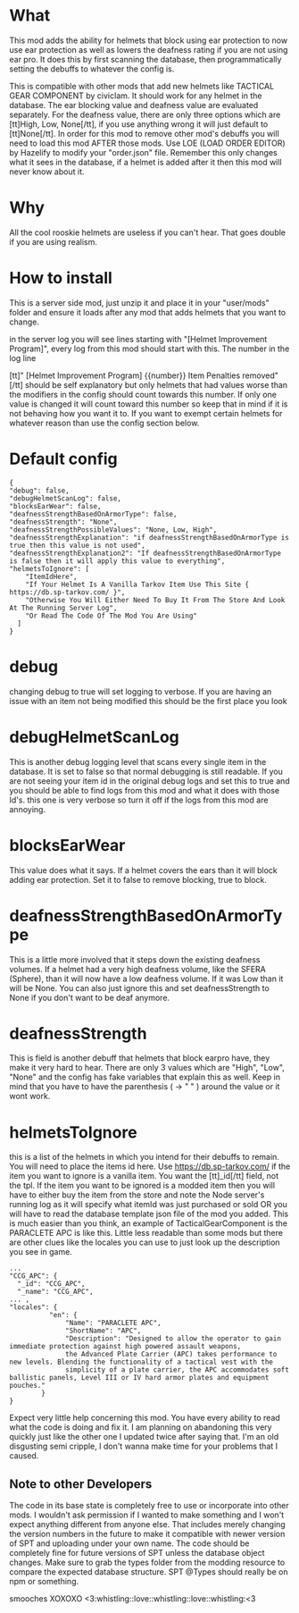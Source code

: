 # What

This mod adds the ability for helmets that block using ear protection to now use ear protection as well as lowers the deafness rating if you are not using ear pro. It does this by first scanning the database, then programmatically setting the debuffs to whatever the config is.



This is compatible with other mods that add new helmets like TACTICAL GEAR COMPONENT by civicIam. It should work for any helmet in the database. The ear blocking value and deafness value are evaluated separately. For the deafness value, there are only three options which are [tt]High, Low, None[/tt], if you use anything wrong it will just default to [tt]None[/tt]. In order for this mod to remove other mod's debuffs you will need to load this mod AFTER those mods. Use LOE (LOAD ORDER EDITOR) by Hazelify to modify your "order.json" file. Remember this only changes what it sees in the database, if a helmet is added after it then this mod will never know about it.



# Why

All the cool rooskie helmets are useless if you can't hear. That goes double if you are using realism.



# How to install

This is a server side mod, just unzip it and place it in your "user/mods" folder and ensure it loads after any mod that adds helmets that you want to change.



in the server log you will see lines starting with "[Helmet Improvement Program]", every log from this mod should start with this. The number in the log line

[tt]" [Helmet Improvement Program] {{number}} Item Penalties removed"[/tt] should be self explanatory but only helmets that had values worse than the modifiers in the config should count towards this number. If only one value is changed it will count toward this number so keep that in mind if it is not behaving how you want it to. If you want to exempt certain helmets for whatever reason than use the config section below.



# Default config



    {
    "debug": false,
    "debugHelmetScanLog": false,
    "blocksEarWear": false,
    "deafnessStrengthBasedOnArmorType": false,
    "deafnessStrength": "None",
    "deafnessStrengthPossibleValues": "None, Low, High",
    "deafnessStrengthExplanation": "if deafnessStrengthBasedOnArmorType is true then this value is not used",
    "deafnessStrengthExplanation2": "If deafnessStrengthBasedOnArmorType is false then it will apply this value to everything",
    "helmetsToIgnore": [
        "ItemIdHere",
        "If Your Helmet Is A Vanilla Tarkov Item Use This Site { https://db.sp-tarkov.com/ }",
        "Otherwise You Will Either Need To Buy It From The Store And Look At The Running Server Log",
        "Or Read The Code Of The Mod You Are Using"
      ]
    }


# debug

changing debug to true will set logging to verbose. If you are having an issue with an item not being modified this should be the first place you look



# debugHelmetScanLog

This is another debug logging level that scans every single item in the database. It is set to false so that normal debugging is still readable. If you are not seeing your item id in the original debug logs and set this to true and you should be able to find logs from this mod and what it does with those Id's. this one is very verbose so turn it off if the logs from this mod are annoying.



# blocksEarWear

This value does what it says. If a helmet covers the ears than it will block adding ear protection. Set it to false to remove blocking, true to block.



# deafnessStrengthBasedOnArmorType

This is a little more involved that it steps down the existing deafness volumes. If a helmet had a very high deafness volume, like the SFERA (Sphere), than it will now have a low deafness volume. If it was Low than it will be None. You can also just ignore this and set deafnessStrength to None if you don't want to be deaf anymore.



# deafnessStrength

This is field is another debuff that helmets that block earpro have, they make it very hard to hear. There are only 3 values which are "High", "Low", "None" and the config has fake variables that explain this as well. Keep in mind that you have to have the parenthesis ( -> " " ) around the value or it wont work.



# helmetsToIgnore

this is a list of the helmets in which you intend for their debuffs to remain. You will need to place the items id here. Use https://db.sp-tarkov.com/ if the item you want to ignore is a vanilla item. You want the [tt]_id[/tt] field, not the tpl. If the item you want to be ignored is a modded item then you will have to either buy the item from the store and note the Node server's running log as it will specify what itemId was just purchased or sold OR you will have to read the database template json file of the mod you added. This is much easier than you think, an example of TacticalGearComponent is the PARACLETE APC is like this. Little less readable than some mods but there are other clues like the locales you can use to just look up the description you see in game.



    ...
    "CCG_APC": {      
      "_id": "CCG_APC",
      "_name": "CCG_APC",
    ... ,
    "locales": {
              "en": {
                  "Name": "PARACLETE APC",
                  "ShortName": "APC",
                  "Description": "Designed to allow the operator to gain immediate protection against high powered assault weapons, 
                  the Advanced Plate Carrier (APC) takes performance to new levels. Blending the functionality of a tactical vest with the
                  simplicity of a plate carrier, the APC accommodates soft ballistic panels, Level III or IV hard armor plates and equipment pouches."
            }
    }






Expect very little help concerning this mod. You have every ability to read what the code is doing and fix it. I am planning on abandoning this very quickly just like the other one I updated twice after saying that. I'm an old disgusting semi cripple, I don't wanna make time for your problems that I caused.





## Note to other Developers

The code in its base state is completely free to use or incorporate into other mods. I wouldn't ask permission if I wanted to make something and I won't expect anything different from anyone else. That includes merely changing the version numbers in the future to make it compatible with newer version of SPT and uploading under your own name. The code should be completely fine for future versions of SPT unless the database object changes. Make sure to grab the types folder from the modding resource to compare the expected database structure. SPT @Types should really be on npm or something.



smooches XOXOXO <3:whistling::love::whistling::love::whistling:<3
